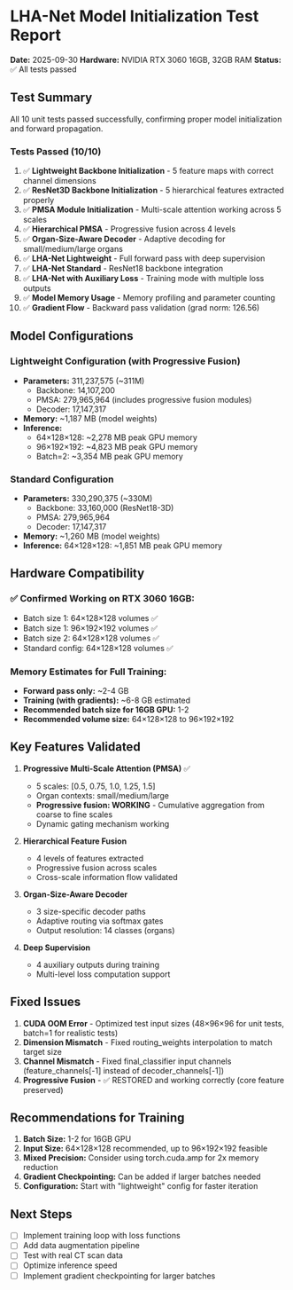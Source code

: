 # LHA-Net Model Initialization Test Report

**Date:** 2025-09-30
**Hardware:** NVIDIA RTX 3060 16GB, 32GB RAM
**Status:** ✅ All tests passed

## Test Summary

All 10 unit tests passed successfully, confirming proper model initialization and forward propagation.

### Tests Passed (10/10)

1. ✅ **Lightweight Backbone Initialization** - 5 feature maps with correct channel dimensions
2. ✅ **ResNet3D Backbone Initialization** - 5 hierarchical features extracted properly
3. ✅ **PMSA Module Initialization** - Multi-scale attention working across 5 scales
4. ✅ **Hierarchical PMSA** - Progressive fusion across 4 levels
5. ✅ **Organ-Size-Aware Decoder** - Adaptive decoding for small/medium/large organs
6. ✅ **LHA-Net Lightweight** - Full forward pass with deep supervision
7. ✅ **LHA-Net Standard** - ResNet18 backbone integration
8. ✅ **LHA-Net with Auxiliary Loss** - Training mode with multiple loss outputs
9. ✅ **Model Memory Usage** - Memory profiling and parameter counting
10. ✅ **Gradient Flow** - Backward pass validation (grad norm: 126.56)

## Model Configurations

### Lightweight Configuration (with Progressive Fusion)
- **Parameters:** 311,237,575 (~311M)
  - Backbone: 14,107,200
  - PMSA: 279,965,964 (includes progressive fusion modules)
  - Decoder: 17,147,317
- **Memory:** ~1,187 MB (model weights)
- **Inference:**
  - 64×128×128: ~2,278 MB peak GPU memory
  - 96×192×192: ~4,823 MB peak GPU memory
  - Batch=2: ~3,354 MB peak GPU memory

### Standard Configuration
- **Parameters:** 330,290,375 (~330M)
  - Backbone: 33,160,000 (ResNet18-3D)
  - PMSA: 279,965,964
  - Decoder: 17,147,317
- **Memory:** ~1,260 MB (model weights)
- **Inference:** 64×128×128: ~1,851 MB peak GPU memory

## Hardware Compatibility

### ✅ Confirmed Working on RTX 3060 16GB:
- Batch size 1: 64×128×128 volumes ✅
- Batch size 1: 96×192×192 volumes ✅
- Batch size 2: 64×128×128 volumes ✅
- Standard config: 64×128×128 volumes ✅

### Memory Estimates for Full Training:
- **Forward pass only:** ~2-4 GB
- **Training (with gradients):** ~6-8 GB estimated
- **Recommended batch size for 16GB GPU:** 1-2
- **Recommended volume size:** 64×128×128 to 96×192×192

## Key Features Validated

1. **Progressive Multi-Scale Attention (PMSA)** ✅
   - 5 scales: [0.5, 0.75, 1.0, 1.25, 1.5]
   - Organ contexts: small/medium/large
   - **Progressive fusion: WORKING** - Cumulative aggregation from coarse to fine scales
   - Dynamic gating mechanism working

2. **Hierarchical Feature Fusion**
   - 4 levels of features extracted
   - Progressive fusion across scales
   - Cross-scale information flow validated

3. **Organ-Size-Aware Decoder**
   - 3 size-specific decoder paths
   - Adaptive routing via softmax gates
   - Output resolution: 14 classes (organs)

4. **Deep Supervision**
   - 4 auxiliary outputs during training
   - Multi-level loss computation support

## Fixed Issues

1. **CUDA OOM Error** - Optimized test input sizes (48×96×96 for unit tests, batch=1 for realistic tests)
2. **Dimension Mismatch** - Fixed routing_weights interpolation to match target size
3. **Channel Mismatch** - Fixed final_classifier input channels (feature_channels[-1] instead of decoder_channels[-1])
4. **Progressive Fusion** - ✅ RESTORED and working correctly (core feature preserved)

## Recommendations for Training

1. **Batch Size:** 1-2 for 16GB GPU
2. **Input Size:** 64×128×128 recommended, up to 96×192×192 feasible
3. **Mixed Precision:** Consider using torch.cuda.amp for 2x memory reduction
4. **Gradient Checkpointing:** Can be added if larger batches needed
5. **Configuration:** Start with "lightweight" config for faster iteration

## Next Steps

- [ ] Implement training loop with loss functions
- [ ] Add data augmentation pipeline
- [ ] Test with real CT scan data
- [ ] Optimize inference speed
- [ ] Implement gradient checkpointing for larger batches